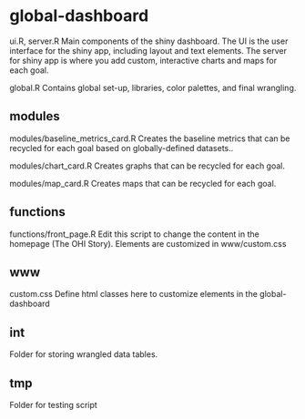 # global-dashboard

ui.R, server.R
Main components of the shiny dashboard. The UI is the user interface for the shiny app, including layout and text elements. The server for shiny app is where you add custom, interactive charts and maps for each goal.

global.R
Contains global set-up, libraries, color palettes, and final wrangling.


## modules
modules/baseline_metrics_card.R
Creates the baseline metrics that can be recycled for each goal based on globally-defined datasets..

modules/chart_card.R
Creates graphs that can be recycled for each goal.

modules/map_card.R
Creates maps that can be recycled for each goal.


## functions
functions/front_page.R
Edit this script to change the content in the homepage (The OHI Story). Elements are customized in www/custom.css


## www
custom.css
Define html classes here to customize elements in the global-dashboard


## int
Folder for storing wrangled data tables.


## tmp
Folder for testing script